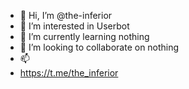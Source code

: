 - 👋 Hi, I’m @the-inferior
- 👀 I’m interested in Userbot
- 🌱 I’m currently learning nothing
- 💞️ I’m looking to collaborate on nothing
- 📫 
- https://t.me/the_inferior

<!---
the-inferior/the-inferior is a ✨ special ✨ repository because its `README.md` (this file) appears on your GitHub profile.
You can click the Preview link to take a look at your changes.
--->
